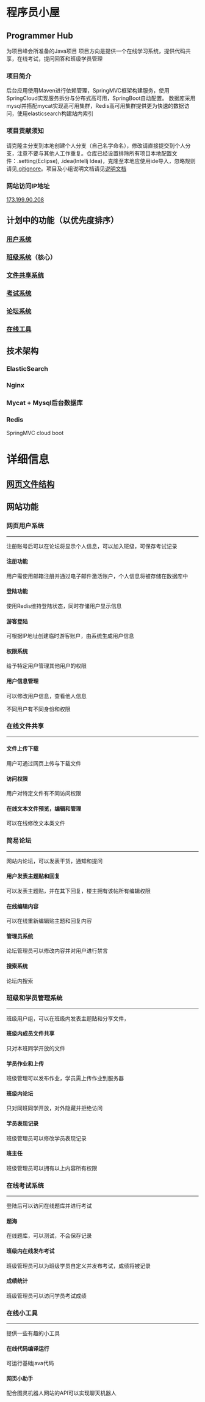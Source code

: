 # 程序员小屋

## Programmer Hub

为项目峰会所准备的Java项目
项目方向是提供一个在线学习系统，提供代码共享，在线考试，提问回答和班级学员管理
### 项目简介
后台应用使用Maven进行依赖管理，SpringMVC框架构建服务，使用SpringCloud实现服务拆分与分布式高可用，SpringBoot自动配置。
数据库采用mysql并搭配mycat实现高可用集群，Redis高可用集群提供更为快速的数据访问，使用elasticsearch构建站内索引

### 项目贡献须知
请克隆主分支到本地创建个人分支（自己名字命名），修改请直接提交到个人分支，注意不要与其他人工作重复。仓库已经设置排除所有项目本地配置文件：.setting(Eclipse), .idea(Intellj Idea)，克隆至本地应使用ide导入，忽略规则请见[.gitignore](https://github.com/hendrixone/ProgrammerHub/blob/master/.gitignore)。项目及小组说明文档请见[说明文档](https://github.com/hendrixone/ProgrammerHub/blob/master/说明文档.md)

### 网站访问IP地址
[173.199.90.208](173.199.90.208)

## 计划中的功能（以优先度排序）

### [用户系统](#网页用户系统)

### [班级系统](#班级和学员管理系统)（核心）

### [文件共享系统](#在线文件共享)

### [考试系统](#在线考试系统)

### [论坛系统](#简易论坛)

### [在线工具](#在线小工具)

## 技术架构

### ElasticSearch

### Nginx

### Mycat + Mysql后台数据库

### Redis

SpringMVC cloud boot

# 详细信息

## [网页文件结构](https://github.com/hendrixone/ProgrammerHub/页面结构.md)

## 网站功能

### 网页用户系统

***

注册账号后可以在论坛将显示个人信息，可以加入班级，可保存考试记录

#### 注册功能

用户需使用邮箱注册并通过电子邮件激活账户，个人信息将被存储在数据库中

#### 登陆功能

使用Redis维持登陆状态，同时存储用户显示信息

#### 游客登陆

可根据IP地址创建临时游客账户，由系统生成用户信息

#### 权限系统

给予特定用户管理其他用户的权限

#### 用户信息管理

可以修改用户信息，查看他人信息

不同用户有不同身份和权限

### 在线文件共享

***

#### 文件上传下载

用户可通过网页上传与下载文件

#### 访问权限

用户对特定文件有不同访问权限

#### 在线文本文件预览，编辑和管理

可以在线修改文本类文件

### 简易论坛

***

网站内论坛，可以发表干货，通知和提问

#### 用户发表主题贴和回复

可以发表主题贴，并在其下回复，楼主拥有该帖所有编辑权限

#### 在线编辑内容

可以在线重新编辑贴主题和回复内容

#### 管理员系统

论坛管理员可以修改内容并对用户进行禁言

#### 搜索系统

论坛内搜索

### 班级和学员管理系统

***

班级用户组，可以在班级内发表主题贴和分享文件，

#### 班级内成员文件共享

只对本班同学开放的文件

#### 学员作业和上传

班级管理可以发布作业，学员需上传作业到服务器

#### 班级内论坛

只对同班同学开放，对外隐藏并拒绝访问

#### 学员表现记录

班级管理员可以修改学员表现记录

#### 班主任

班级管理员可以拥有以上内容所有权限

### 在线考试系统

***

登陆后可以访问在线题库并进行考试

#### 题海

在线题库，可以测试，不会保存记录

#### 班级内在线发布考试

班级管理员可以为班级学员自定义并发布考试，成绩将被记录

#### 成绩统计

班级管理员可以访问学员考试成绩

### 在线小工具

***

提供一些有趣的小工具

#### 在线代码编译运行

可运行基础java代码

#### 网页小助手

配合图灵机器人网站的API可以实现聊天机器人
